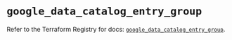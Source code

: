 # `google_data_catalog_entry_group`

Refer to the Terraform Registry for docs: [`google_data_catalog_entry_group`](https://registry.terraform.io/providers/hashicorp/google-beta/5.35.0/docs/resources/google_data_catalog_entry_group).
